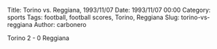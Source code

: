 Title: Torino vs. Reggiana, 1993/11/07
Date: 1993/11/07 00:00
Category: sports
Tags: football, football scores, Torino, Reggiana
Slug: torino-vs-reggiana
Author: carbonero


Torino 2 - 0 Reggiana

